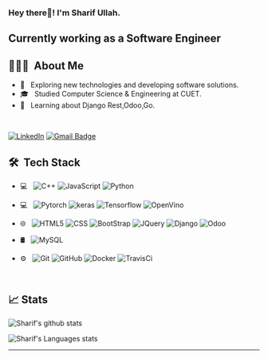 

<h3> Hey there👋! I'm Sharif Ullah.</h2>
<h2> Currently working as a Software Engineer </h2>

## 👨🏻‍💻 &nbsp;About Me 

- 🤔 &nbsp; Exploring new technologies and developing software solutions.
- 🎓 &nbsp; Studied Computer Science & Engineering at CUET.
- 💼 &nbsp; Learning about Django Rest,Odoo,Go.


<br>

[![LinkedIn](https://img.shields.io/badge/-Sharif%20Ullah-blue?style=plastic&logo=linkedin&logoColor=white&link=https://www.linkedin.com/in/sharif-ullah-781414139/)](https://www.linkedin.com/in/sharif-ullah-781414139/)
[![Gmail Badge](https://img.shields.io/badge/-md.sharif.ullah.forhad@gmail.com-c14438?style=flat-square&logo=Gmail&logoColor=white&link=mailto:prajadhav1243@gmail.com)](mailto:md.sharif.ullah.forhad@gmail.com)



## 🛠 &nbsp;Tech Stack

- 💻 &nbsp;
  ![C++](https://img.shields.io/badge/-C++-333333?style=flat&logo=C%2B%2B&logoColor=00599C)
  ![JavaScript](https://img.shields.io/badge/-JavaScript-333333?style=flat&logo=javascript)
  ![Python](https://img.shields.io/badge/-Python-333333?style=flat&logo=python)
- 💻 &nbsp;
    ![Pytorch](https://img.shields.io/badge/-Pytorch-333333?style=flat&logo=Pytorch)
    ![keras](https://img.shields.io/badge/-Keras-333333?style=flat&logo=Keras)
    ![Tensorflow](https://img.shields.io/badge/-Tensorflow-333333?style=flat&logo=Tensorflow)
    ![OpenVino](https://img.shields.io/badge/-OpenVino-333333?style=flat&logo=OpenVino)
  
- 🌐 &nbsp;
  ![HTML5](https://img.shields.io/badge/-HTML5-333333?style=flat&logo=HTML5)
  ![CSS](https://img.shields.io/badge/-CSS-333333?style=flat&logo=CSS3&logoColor=1572B6)
  ![BootStrap](https://img.shields.io/badge/-BootStrap-333333?style=flat&logo=bootstrap&logoColor=1572B6)
  ![JQuery](https://img.shields.io/badge/-JQuery-333333?style=flat&logo=jquery)
  ![Django](https://img.shields.io/badge/-Django-333333?style=flat&logo=django)
  ![Odoo](https://img.shields.io/badge/-Odoo-333333?style=flat&logo=Odoo)
- 🛢 &nbsp;
  ![MySQL](https://img.shields.io/badge/-MySQL-333333?style=flat&logo=mysql)

 
- ⚙️ &nbsp;
  ![Git](https://img.shields.io/badge/-Git-333333?style=flat&logo=git)
  ![GitHub](https://img.shields.io/badge/-GitHub-333333?style=flat&logo=github)
  ![Docker](https://img.shields.io/badge/-Docker-333333?style=flat&logo=Docker)
  ![TravisCi](https://img.shields.io/badge/-TravisCi-333333?style=flat&logo=TravisCi)


  

<br/>

## 📈 Stats

![Sharif's github stats](https://github-readme-stats.vercel.app/api?username=forhadsidhu&hide=["issues"]&show_icons=true&line_height=30)

![Sharif's Languages stats](https://github-readme-stats.vercel.app/api/top-langs/?username=forhadsidhu&theme=buefy&layout=compact&langs_count=10)

----




